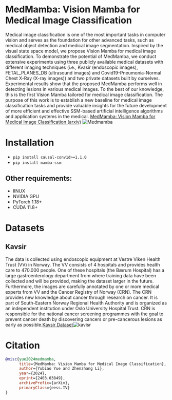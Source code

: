 # MedMamba: Vision Mamba for Medical Image Classification
Medical image classification is one of the most important tasks in computer vision and serves as the foundation for other advanced tasks, such as medical object detection and medical image segmentation. Inspired by the visual state space model, we propose Vision Mamba for medical image classification. To demonstrate the potential of MedMamba, we conduct extensive experiments using three publicly available medical datasets with different imaging techniques (i.e., Kvasir (endoscopic images), FETAL_PLANES_DB (ultrasound images) and Covid19-Pneumonia-Normal Chest X-Ray (X-ray images)) and two private datasets built by ourselves. Experimental results show that the proposed MedMamba performs well in detecting lesions in various medical images. To the best of our knowledge, this is the first Vision Mamba tailored for medical image classification. The purpose of this work is to establish a new baseline for medical image classification tasks and provide valuable insights for the future development of more efficient and effective SSM-based artificial intelligence algorithms and application systems in the medical. [MedMamba: Vision Mamba for Medical Image Classification (arxiv)](https://arxiv.org/abs/2403.03849)
![Medmamba](https://github.com/YubiaoYue/MedMamba/assets/141175829/12f9def3-38c2-46b2-bdf8-c090d18e436e)
# Installation
* `pip install causal-conv1d>=1.1.0`
*  `pip install mamba-ssm`
## Other requirements:
* lINUX
* NVIDIA GPU
* PyTorch 1.18+
* CUDA 11.8+
# Datasets
## Kavsir
The data is collected using endoscopic equipment at Vestre Viken Health Trust (VV) in Norway. The VV consists of 4 hospitals and provides health care to 470.000 people. One of these hospitals (the Bærum Hospital) has a large gastroenterology department from where training data have been collected and will be provided, making the dataset larger in the future. Furthermore, the images are carefully annotated by one or more medical experts from VV and the Cancer Registry of Norway (CRN). The CRN provides new knowledge about cancer through research on cancer. It is part of South-Eastern Norway Regional Health Authority and is organized as an independent institution under Oslo University Hospital Trust. CRN is responsible for the national cancer screening programmes with the goal to prevent cancer death by discovering cancers or pre-cancerous lesions as early as possible.[Kavsir Dataset](https://datasets.simula.no/kvasir/ "Download it")![kavisr](https://github.com/YubiaoYue/MedMamba/assets/141175829/1ef639fd-97a3-49db-8f96-aa11a6d664e8)

# Citation
```bibtex
@misc{yue2024medmamba,
      title={MedMamba: Vision Mamba for Medical Image Classification}, 
      author={Yubiao Yue and Zhenzhang Li},
      year={2024},
      eprint={2403.03849},
      archivePrefix={arXiv},
      primaryClass={eess.IV}
}
